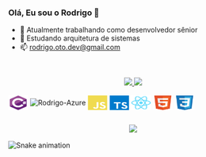 ### Olá, Eu sou o Rodrigo 👋

- 🔭 Atualmente trabalhando como desenvolvedor sênior
- 🌱 Estudando arquitetura de sistemas
- 📫 rodrigo.oto.dev@gmail.com<br/><br/>
  ##

<div align="center">
  <a href="https://rodrigosoto.com.br" target="_blank">
  <img height="180em" src="https://github-readme-stats.vercel.app/api?username=rodrigo-oto-dev&show_icons=true&theme=dark&include_all_commits=true&count_private=true"/>
  <img height="180em" src="https://github-readme-stats.vercel.app/api/top-langs/?username=rodrigo-oto-dev&layout=compact&langs_count=7&theme=dark"/>
</div>
<div style="display:inline-block;"><br>
<img align="center" alt="Rodrigo-Csharp" height="30" width="40" src="https://raw.githubusercontent.com/devicons/devicon/master/icons/csharp/csharp-original.svg">               <img align="center" alt="Rodrigo-Azure" height="30" width="40" src="https://cdn.jsdelivr.net/gh/devicons/devicon/icons/azure/azure-original.svg" />
  <img align="center" alt="Rodrigo-Js" height="30" width="40" src="https://raw.githubusercontent.com/devicons/devicon/master/icons/javascript/javascript-plain.svg">
  <img align="center" alt="Rodrigo-Ts" height="30" width="40" src="https://raw.githubusercontent.com/devicons/devicon/master/icons/typescript/typescript-plain.svg">
  <img align="center" alt="Rodrigo-React" height="30" width="40" src="https://raw.githubusercontent.com/devicons/devicon/master/icons/react/react-original.svg">
  <img align="center" alt="Rodrigo-HTML" height="30" width="40" src="https://raw.githubusercontent.com/devicons/devicon/master/icons/html5/html5-original.svg">
  <img align="center" alt="Rodrigo-CSS" height="30" width="40" src="https://raw.githubusercontent.com/devicons/devicon/master/icons/css3/css3-original.svg"> 
</div> 
  
  ##
  
<div style="display: flex; justify-content: center;align-items: center;"><br>
  <a href="https://www.linkedin.com/in/rodrigodesouzaoto" target="_blank"><img src="https://img.shields.io/badge/-LinkedIn-%230077B5?style=for-the-badge&logo=linkedin&logoColor=white"></a> 
  </div>
  
  
  
  ![Snake animation](https://github.com/rodrigo-oto-dev/rodrigo-oto-dev/blob/output/github-contribution-grid-snake.svg)
